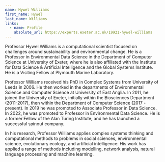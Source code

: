 ```yaml
---
name: Hywel Williams
first_name: Hywel
last_name: Williams
links:
  - name: Profile
    absolute_url: https://experts.exeter.ac.uk/19921-hywel-williams
---
```


Professor Hywel Williams is a computational scientist focused on challenges around sustainability and environmental change. He is a Professor in Environmental Data Science in the Department of Computer Science at University of Exeter, where he is also affiliated with the Institute for Data Science & Artificial Intelligence and the Global Systems Institute. He is a Visiting Fellow at Plymouth Marine Laboratory.

 

Professor Williams received his PhD in Complex Systems from University of Leeds in 2006. He then worked in the departments of Environmental Science and Computer Science at University of East Anglia. In 2011, he joined the University of Exeter, initially within the Biosciences Department (2011-2017), then within the Department of Computer Science (2017 - present). In 2019 he was promoted to Associate Professor in Data Science. In 2022, he was promoted to Professor in Environmental Data Science. He is a former Fellow of the Alan Turing Institute, and he has launched a successful spinout company.

 

In his research, Professor Williams applies complex systems thinking and computational methods to problems in social sciences, environmental science, evolutionary ecology, and artificial intelligence. His work has applied a range of methods including modelling, network analysis, natural language processing and machine learning. 
